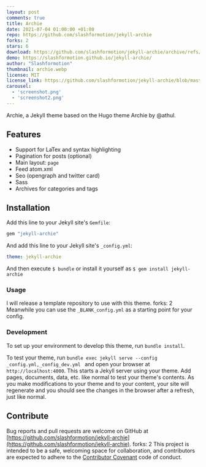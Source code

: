 ```yaml
---
layout: post
comments: true
title: Archie
date: 2021-07-04 01:00:00 +01:00
repo: https://github.com/slashformotion/jekyll-archie
forks: 2
stars: 6
download: https://github.com/slashformotion/jekyll-archie/archive/refs/heads/main.zip
demo: https://slashformotion.github.io/jekyll-archie/
author: "Slashformotion"
thumbnail: archie.webp
license: MIT
license_link: https://github.com/slashformotion/jekyll-archie/blob/master/LICENSE.txt
carousel:
  - 'screenshot.png'
  - 'screenshot2.png'
---
```


Archie, a Jekyll theme based on the Hugo theme Archie by @athul.

## Features

* Support for LaTex and syntax highlighting
* Pagination for posts (optional)
* Main layout: `page`
* Feed atom.xml
* Seo (opengraph and twitter card)
* Sass
* Archives for categories and tags

## Installation

Add this line to your Jekyll site's `Gemfile`:

```ruby
gem "jekyll-archie"
```

And add this line to your Jekyll site's `_config.yml`:

```yaml
theme: jekyll-archie
```

And then execute `$ bundle` or install it yourself as `$ gem install jekyll-archie`

### Usage

I will release a template repository to use with this theme.
forks: 2
Meanwhile you can use the `_BLANK_config.yml` as a starting point for your config.

### Development

To set up your environment to develop this theme, run `bundle install`.

To test your theme, run `bundle exec jekyll serve --config _config.yml,_config_dev.yml ` and open your browser at `http://localhost:4000`. This starts a Jekyll server using your theme. Add pages, documents, data, etc. like normal to test your theme's contents. As you make modifications to your theme and to your content, your site will regenerate and you should see the changes in the browser after a refresh, just like normal.

## Contribute

Bug reports and pull requests are welcome on GitHub at [https://github.com/slashformotion/jekyll-archie](https://github.com/slashformotion/jekyll-archie). 
forks: 2
This project is intended to be a safe, welcoming space for collaboration, and contributors are expected to adhere to the [Contributor Covenant](http://contributor-covenant.org) code of conduct.
